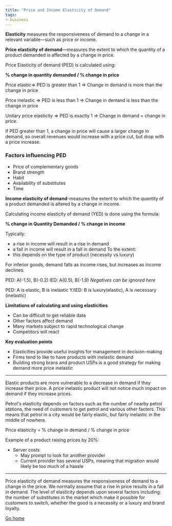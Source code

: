 ```yaml
---
title: "Price and Income Elasticity of Demand"
tags:
- business
---
```


**Elasticity** measures the responsiveness of demand to a change in a relevant variable—such as price or income.

**Price elasticity of demand**—measures the extent to which the quantity of a product demanded is affected by a change in price.

Price Elasticity of demand (PED) is calculated using:

**% change in quantity demanded / % change in price**


Price elastic=> PED is greater than 1 => Change in demand is more than the change in price

Price inelastic => PED is less than 1 => Change in demand is less than the change in price

Unitary price elasticity => PED is exactly 1 => Change in demand = change in price.

If PED greater than 1, a change in price will cause a larger change in demand, so overall revenues would increase with a price cut, but drop with a price increase.

### Factors influencing PED

- Price of complementary goods
- Brand strength
- Habit
- Availability of substitutes
- Time

**Income elasticity of demand**-measures the extent to which the quantity of a product demanded is altered by a change in income.

Calculating income elasticity of demand (YED) is done using the formula:

**% change in Quantity Demanded / % change in income**

Typically:
- a rise in income will result in a rise in demand
- a fall in income will result in a fall in demand
To the extent:
- this depends on the type of product (necessity vs luxury)

For inferior goods, demand falls as income rises, but increases as income declines.
 
PED: A(-1.5), B(-0.2)
IED: A(0.5), B(-1.9)
*Negatives can be ignored here*

PED: A is elastic, B is inelastic
Y/IED: B is luxury(elastic), A is necessary (inelastic)


**Limitations of calculating and using elasticities**

- Can be difficult to get reliable data
- Other factors affect demand 
- Many markets subject to rapid technological change
- Competitors will react

**Key evaluation points**
- Elasticities provide useful insights for management in decision-making
- Firms tend to like to have products with inelastic demand
- Building strong brans and product USPs is a good strategy for making demand more price inelastic
---

Elastic products are more vulnerable to a decrease in demand if they increase their price. A price inelastic product will not notice much impact on demand if they increase prices.

Petrol's elasticity depends on factors such as the number of nearby petrol stations, the need of customers to get petrol and various other factors. This means that petrol in a city would be fairly elastic, but fairly inelastic in the middle of nowhere.

Price elasticity  = % change in demand / % change in price

Example of a product raising prices by 20%:

- Server costs
	- May prompt to look for another provider
	- Current provider has several USPs, meaning that migration would likely be too much of a hassle

---
Price elasticity of demand measures the responsiveness of demand to a change in the price. We normally assume that a rise in price results in a fall in demand. The level of elasticity depends upon several factors including: the number of substitutes in the market which make it possible for customers to switch, whether the good is a necessity or a luxury and brand loyalty.




[Go home](/)